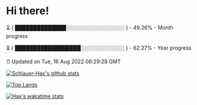 # Hi there!

⏳ { ██████████████░░░░░░░░░░░░░░░░ } - 49.26% - Month progress

⏳ { ██████████████████░░░░░░░░░░░░ } - 62.27% - Year progress

⏰ Updated on Tue, 16 Aug 2022 06:29:28 GMT


[![Schlauer-Hax's github stats](https://github-readme-stats.vercel.app/api?username=Schlauer-Hax&show_icons=true&theme=dark&count_private=true)](https://github.com/Schlauer-Hax)


[![Top Langs](https://github-readme-stats.vercel.app/api/top-langs/?username=Schlauer-Hax&layout=compact&theme=dark)](https://github.com/Schlauer-Hax?tab=repositories)


[![Hax's wakatime stats](https://github-readme-stats.vercel.app/api/wakatime?username=Hax&theme=dark)](https://wakatime.com/@Hax)

